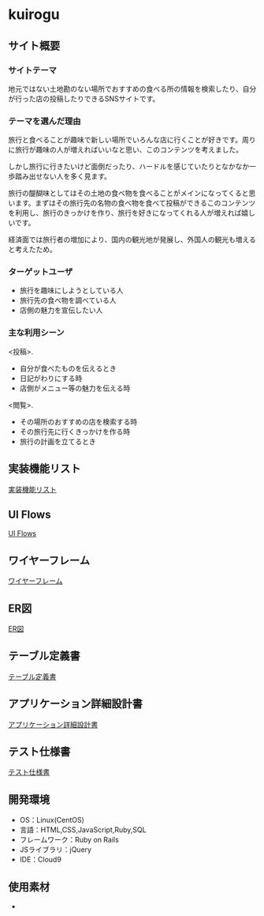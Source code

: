 # kuirogu

## サイト概要
### サイトテーマ
地元ではない土地勘のない場所でおすすめの食べる所の情報を検索したり、自分が行った店の投稿したりできるSNSサイトです。

### テーマを選んだ理由
旅行と食べることが趣味で新しい場所でいろんな店に行くことが好きです。周りに旅行が趣味の人が増えればいいなと思い、このコンテンツを考えました。

しかし旅行に行きたいけど面倒だったり、ハードルを感じていたりとなかなか一歩踏み出せない人を多く見ます。

旅行の醍醐味としてはその土地の食べ物を食べることがメインになってくると思います。まずはその旅行先の名物の食べ物を食べて投稿ができるこのコンテンツを利用し、旅行のきっかけを作り、旅行を好きになってくれる人が増えれば嬉しいです。

経済面では旅行者の増加により、国内の観光地が発展し、外国人の観光も増えると考えたため。

### ターゲットユーザ
- 旅行を趣味にしようとしている人
- 旅行先の食べ物を調べている人
- 店側の魅力を宣伝したい人

### 主な利用シーン
<投稿>.
- 自分が食べたものを伝えるとき
- 日記がわりにする時
- 店側がメニュー等の魅力を伝える時

<閲覧>.
- その場所のおすすめの店を検索する時
- その旅行先に行くきっかけを作る時
- 旅行の計画を立てるとき

## 実装機能リスト
[実装機能リスト](https://docs.google.com/spreadsheets/d/1rmTyBJ8rJkfsav6klahnUndyyxmYRkZ6/edit?usp=sharing&ouid=101859152523576680514&rtpof=true&sd=true)

##  UI Flows
[ UI Flows ](https://drive.google.com/file/d/1x0TRQA-ss7XDCpf-sezsfTLGRibHdYUq/view?usp=sharing)

##  ワイヤーフレーム
[ ワイヤーフレーム ](https://drive.google.com/file/d/1Co9ElYIUQG2RtAG35mJKzbCz2rliLDXj/view?usp=sharing)

## ER図
[ER図](https://drive.google.com/file/d/1GJ7yOAoh8cUOok6-DytkuVjA8upHkiju/view?usp=sharing)

## テーブル定義書
[テーブル定義書](https://docs.google.com/spreadsheets/d/147gZegxzDhkQOX9vVDOEtxcRo0ibhBzGrhMpow2uqQY/edit?usp=sharing)

## アプリケーション詳細設計書
[アプリケーション詳細設計書](https://docs.google.com/spreadsheets/d/1RB6vHjZyOEf02ACGtCkVTnpes38BFwS8CZ2n8q0Lwww/edit?usp=sharing)

## テスト仕様書
[テスト仕様書](https://docs.google.com/spreadsheets/d/1VXL2-N34wQSwos2GTQWkq3W9BQecl-7L/edit?usp=sharing&ouid=101859152523576680514&rtpof=true&sd=true)


## 開発環境
- OS：Linux(CentOS)
- 言語：HTML,CSS,JavaScript,Ruby,SQL
- フレームワーク：Ruby on Rails
- JSライブラリ：jQuery
- IDE：Cloud9

## 使用素材
-